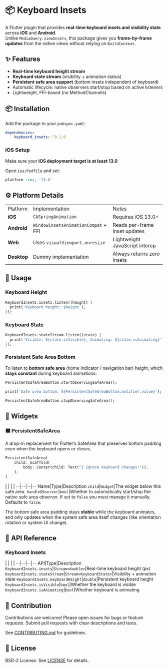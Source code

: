 # 📦 Keyboard Insets

A Flutter plugin that provides **real-time keyboard insets and visibility state** across **iOS** and **Android**.  
Unlike `MediaQuery.viewInsets`, this package gives you **frame-by-frame updates** from the native views without relying on `BuildContext`.


## ✨ Features

-   **Real-time keyboard height stream**
-   **Keyboard state stream** (visibility + animation status)
-   **Persistent safe area support** (bottom insets independent of keyboard)
-   Automatic lifecycle: native observers start/stop based on active listeners
-   Lightweight, FFI-based (no MethodChannels)

## 📦 Installation

Add the package to your `pubspec.yaml`:
```yaml
dependencies:
    keyboard_insets: ^0.1.0
```

### iOS Setup

Make sure your **iOS deployment target is at least 13.0**

Open `ios/Podfile` and set:

```ruby
platform :ios, '13.0'
```

## ⚙️ Platform Details
| | | |
--|--|--|
Platform|Implementation|Notes
**iOS**|`CASpringAnimation`|Requires iOS 13.0+
**Android**|`WindowInsetsAnimationCompat` + FFI|Reads per-frame inset updates|
**Web**|Uses `visualViewport.onresize`|Lightweight JavaScript interop
**Desktop**|Dummy implementation|Always returns zero insets

## 🚀 Usage

### Keyboard Height
```dart
KeyboardInsets.insets.listen((height) {
  print('Keyboard height: $height');
});
```
### Keyboard State
```dart
KeyboardInsets.stateStream.listen((state) {
  print('Visible: ${state.isVisible}, Animating: ${state.isAnimating}');
});
```

### Persistent Safe Area Bottom

To listen to **bottom safe area** (home indicator / navigation bar) height, which **stays constant** during keyboard animations:

```dart
PersistentSafeAreaBottom.startObservingSafeArea();

print('Safe area bottom: ${PersistentSafeAreaBottom.notifier.value}');

PersistentSafeAreaBottom.stopObservingSafeArea();
```

## 🧱 Widgets

### 🟦 PersistentSafeArea

A drop-in replacement for Flutter’s SafeArea that preserves bottom padding even when the keyboard opens or closes.

```dart
PersistentSafeArea(
	child: Scaffold(
		body: Center(child: Text("I ignore keyboard changes!")),
	),
)
```

| | | |
--|--|--|--
Name|Type|Description
`child`|`Widget`|The widget below this safe area.
`handleObserver`|`bool`|Whether to automatically start/stop the native safe area observer. If set to `false` you must manage it manually. Defaults to `false`.

The bottom safe area padding stays **stable** while the keyboard animates, and only updates when the system safe area itself changes (like orientation rotation or system UI change).

## 📖 API Reference

### Keyboard Insets

| | | |
--|--|--|--
API|Type|Description
`KeyboardInsets.insets`|`Stream<double>`|Real-time keyboard height (px)
`KeyboardInsets.stateStream`|`Stream<KeyboardState>`|Visibility + animation state
`KeyboardInsets.keyboardHeight`|`double`|Persistent keyboard height
`KeyboardInsets.isVisible`|`bool`|Whether the keyboard is visible
`KeyboardInsets.isAnimating`|`bool`|Whether keyboard is animating

## 🤝 Contribution
Contributions are welcome! Please open issues for bugs or feature requests. Submit pull requests with clear descriptions and tests.

See [CONTRIBUTING.md](keyboard_insets/CONTRIBUTING.md) for guidelines.

## 📜 License

BSD-2 License. See [LICENSE](keyboard_insets/LICENSE) for details.